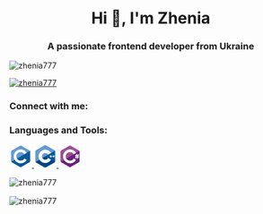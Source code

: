 <h1 align="center">Hi 👋, I'm Zhenia</h1>
<h3 align="center">A passionate frontend developer from Ukraine</h3>

<p align="left"> <img src="https://komarev.com/ghpvc/?username=zhenia777&label=Profile%20views&color=0e75b6&style=flat" alt="zhenia777" /> </p>

<p align="left"> <a href="https://github.com/ryo-ma/github-profile-trophy"><img src="https://github-profile-trophy.vercel.app/?username=zhenia777" alt="zhenia777" /></a> </p>

<h3 align="left">Connect with me:</h3>
<p align="left">
</p>

<h3 align="left">Languages and Tools:</h3>
<p align="left"> <a href="https://www.cprogramming.com/" target="_blank" rel="noreferrer"> <img src="https://raw.githubusercontent.com/devicons/devicon/master/icons/c/c-original.svg" alt="c" width="40" height="40"/> </a> <a href="https://www.w3schools.com/cpp/" target="_blank" rel="noreferrer"> <img src="https://raw.githubusercontent.com/devicons/devicon/master/icons/cplusplus/cplusplus-original.svg" alt="cplusplus" width="40" height="40"/> </a> <a href="https://www.w3schools.com/cs/" target="_blank" rel="noreferrer"> <img src="https://raw.githubusercontent.com/devicons/devicon/master/icons/csharp/csharp-original.svg" alt="csharp" width="40" height="40"/> </a> </p>

<p><img align="center" src="https://github-readme-stats.vercel.app/api/top-langs?username=zhenia777&show_icons=true&locale=en&layout=compact" alt="zhenia777" /></p>

<p><img align="center" src="https://github-readme-streak-stats.herokuapp.com/?user=zhenia777&" alt="zhenia777" /></p>

